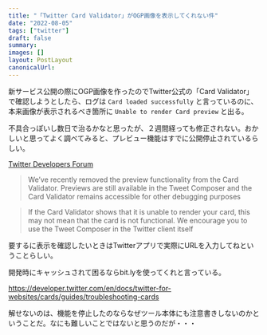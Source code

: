 ```yaml
---
title: "「Twitter Card Validator」がOGP画像を表示してくれない件"
date: "2022-08-05"
tags: ["twitter"]
draft: false
summary:
images: []
layout: PostLayout
canonicalUrl:
---
```


新サービス公開の際にOGP画像を作ったのでTwitter公式の「Card Validator」で確認しようとしたら、ログは `Card loaded successfully` と言っているのに、本来画像が表示されるべき箇所に `Unable to render Card preview` と出る。

不具合っぽいし数日で治るかなと思ったが、２週間経っても修正されない。おかしいと思ってよく調べてみると、プレビュー機能はすでに公開停止されているらしい。

[Twitter Developers Forum](https://twittercommunity.com/t/card-validator-preview-removal/175006)

> We’ve recently removed the preview functionality from the Card Validator. Previews are still available in the Tweet Composer and the Card Validator remains accessible for other debugging purposes

> If the Card Validator shows that it is unable to render your card, this may not mean that the card is not functional. We encourage you to use the Tweet Composer in the Twitter client itself

要するに表示を確認したいときはTwitterアプリで実際にURLを入力してねということらしい。

開発時にキャッシュされて困るならbit.lyを使ってくれと言っている。

https://developer.twitter.com/en/docs/twitter-for-websites/cards/guides/troubleshooting-cards

解せないのは、機能を停止したのならなぜツール本体にも注意書きしないのかということだ。なにも難しいことではないと思うのだが・・・
